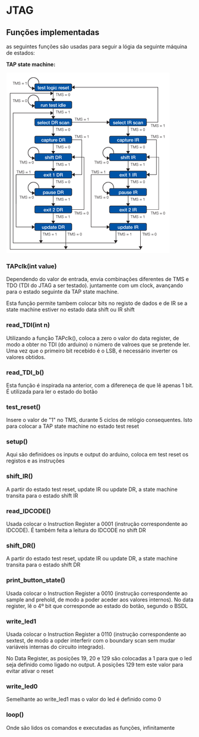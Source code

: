 # JTAG


## Funções implementadas

as seguintes funções são usadas para seguir a lógia da seguinte máquina de estados:

**TAP state machine:**


<img src="https://github.com/bgarrido7/feup-sele/blob/master/Final%20Project/JTAG_T4B10/images/state_macine.gif">


### TAPclk(int value)

  Dependendo do valor de entrada, envia combinações diferentes de TMS e TDO (TDI do JTAG a ser testado).
  juntamente com um clock, avançando para o estado seguinte da TAP state machine.
  
  Esta função permite tambem colocar bits no registo de dados e de IR se a state machine estiver no estado data shift ou IR shift

  ### read_TDI(int n)
    
   Utilizando a função TAPclk(), coloca a zero o valor do data register, de modo a obter no TDI (do arduino) o número de valroes que se pretende ler.
   Uma vez que o primeiro bit recebido é o LSB, é necessário inverter os valores obtidos.
    
### read_TDI_b() 
  
   Esta função é inspirada na anterior, com a difereneça de que lê apenas 1 bit. É utilizada para ler o estado do botão
   
### test_reset()

  Insere o valor de "1" no TMS, durante 5 ciclos de relógio consequentes. Isto para colocar a TAP state machine no estado test reset
  
 ### setup()
  
  Aqui são definidoes os inputs e output do arduino, coloca em test reset os registos e as instruções
  
### shift_IR()

  A partir do estado test reset, update IR ou update DR, a state machine transita para o estado shift IR
  
 ### read_IDCODE()

  Usada colocar o Instruction Register a 0001 (instrução correspondente ao IDCODE). É também feita a leitura do IDCODE no shift DR
  
  ### shift_DR()
  
  A partir do estado test reset, update IR ou update DR, a state machine transita para o estado shift DR 
  
  ### print_button_state()
  
   Usada colocar o Instruction Register a 0010 (instrução correspondente ao sample and prehold, de modo a poder aceder aos valores internos). 
   No data register, lê o 4º bit que corresponde ao estado do botão, segundo o  BSDL
   
  ### write_led1
   Usada colocar o Instruction Register a 0110 (instrução correspondente ao sextest, de modo a opder interferir com o boundary scan sem mudar variáveis internas do circuito integrado). 
    
   No Data Register, as posições 19, 20 e 129 são colocadas a 1 para que o led seja definido como ligado no output. A posições 129 tem este valor para evitar ativar o reset
    
   ### write_led0
   
   Semelhante ao write_led1 mas o valor do led é definido como 0
    
   ### loop()
    
   Onde são lidos os comandos e executadas as funções, infinitamente
    
    
